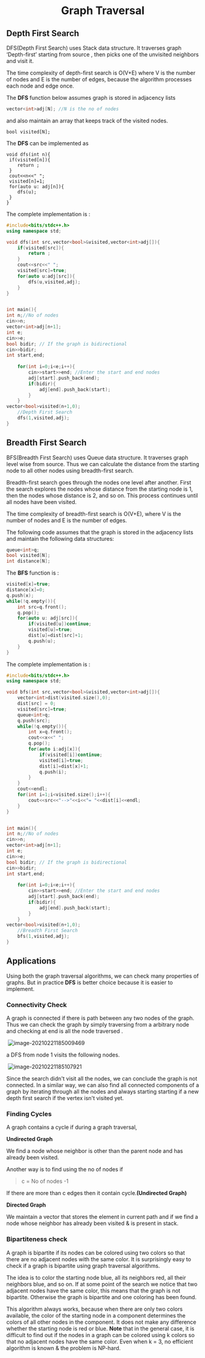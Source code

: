 

<h1 align="center">Graph Traversal</h1>

## Depth First Search

DFS(Depth First Search) uses Stack data structure. It traverses graph ‘Depth-first’ starting from source , then picks one of the unvisited neighbors and visit it.

The time complexity of depth-first search is O(V+E) where V is the number of nodes and E is the number of edges, because the algorithm processes each node and edge once.

The **DFS** function below assumes graph is stored in adjacency lists 

```cpp
vector<int>adj[N]; //N is the no of nodes
```

and also maintain an array that keeps track of the visited nodes. 

```
bool visited[N];
```

The **DFS** can be implemented as

```
void dfs(int n){
 if(visited[n]){
 	return ;
 }
 cout<<n<<" ";
 visited[n]=1;
 for(auto u: adj[n]){
 	dfs(u);
 }
}
```

The complete implementation is :

```cpp
#include<bits/stdc++.h>
using namespace std;

void dfs(int src,vector<bool>&visited,vector<int>adj[]){
    if(visited[src]){
        return ;
    }
    cout<<src<<" ";
    visited[src]=true;
    for(auto u:adj[src]){
        dfs(u,visited,adj);
    }
}


int main(){
int n;//No of nodes
cin>>n;
vector<int>adj[n+1];
int e;
cin>>e;
bool bidir; // If the graph is bidirectional
cin>>bidir; 
int start,end;
    
    for(int i=0;i<e;i++){
        cin>>start>>end; //Enter the start and end nodes
        adj[start].push_back(end);
        if(bidir){
            adj[end].push_back(start);
        }
    }
vector<bool>visited(n+1,0);
    //Depth First Search
    dfs(1,visited,adj);
}
```



<div style="page-break-after: always; break-after: page;"></div>

## Breadth First Search

BFS(Breadth First Search) uses Queue data structure. It traverses graph level wise from source. Thus we can calculate the distance from the starting node to all other nodes using breadth-first search.

Breadth-first search goes through the nodes one level after another. First the search explores the nodes whose distance from the starting node is 1, then the nodes whose distance is 2, and so on. This process continues until all nodes have been visited.

The time complexity of breadth-first search is O(V+E), where V is the number of nodes and E is the number of edges.

The following code assumes that the graph is stored in the adjacency lists and maintain the following data structures:

```cpp
queue<int>q;
bool visited[N];
int distance[N];
```

The **BFS** function is :

```cpp
visited[x]=true;
distance[x]=0;
q.push(x);
while(!q.empty()){
    int src=q.front();
    q.pop();
    for(auto u: adj[src]){
        if(visited[u])continue;
        visited[u]=true;
        dist[u]=dist[src]+1;
        q.push(u);
    }
}
```

The complete implementation is :

```cpp
#include<bits/stdc++.h>
using namespace std;

void bfs(int src,vector<bool>&visited,vector<int>adj[]){
    vector<int>dist(visited.size(),0);
    dist[src] = 0;
    visited[src]=true;
    queue<int>q;
    q.push(src);
    while(!q.empty()){
        int x=q.front();
        cout<<x<<" ";
        q.pop();
        for(auto i:adj[x]){
            if(visited[i])continue;
            visited[i]=true;
            dist[i]=dist[x]+1;
            q.push(i);
        }
    }
    cout<<endl;
    for(int i=1;i<visited.size();i++){
        cout<<src<<"-->"<<i<<"= "<<dist[i]<<endl;
    }
}


int main(){
int n;//No of nodes
cin>>n;
vector<int>adj[n+1];
int e;
cin>>e;
bool bidir; // If the graph is bidirectional
cin>>bidir; 
int start,end;
    
    for(int i=0;i<e;i++){
        cin>>start>>end; //Enter the start and end nodes
        adj[start].push_back(end);
        if(bidir){
            adj[end].push_back(start);
        }
    }
vector<bool>visited(n+1,0);
    //Breadth First Search
    bfs(1,visited,adj);
}
```



<div style="page-break-after: always; break-after: page;"></div>

## Applications

Using both the graph traversal algorithms, we can check many properties of graphs. But in practice **DFS** is better choice because it is easier to implement.

### Connectivity Check

A graph is connected if there is path between any two nodes of the graph. Thus we can check the graph by simply traversing from a arbitrary node and checking at end is all the node traversed .

​															![image-20210221185009469](image-20210221185009469.png)

a DFS from node 1 visits the following nodes.

​														 ![image-20210221185107921](image-20210221185107921.png)

Since the search didn't visit all the nodes, we can conclude the graph is not connected. In a similar way, we can also find all connected components of a graph by iterating through all the nodes and always starting starting if a new depth first search if the vertex isn't visited yet.

### Finding Cycles

A graph contains a cycle if during a graph traversal, 

**Undirected Graph**

We find a node whose neighbor is other than the parent node and has already been visited.

Another way is to find using the no of nodes if 

> c = No of nodes -1

If there are more than c edges then it contain cycle.**(Undirected Graph)**

**Directed Graph** 

We maintain a vector that stores the element in current path and if we find a node whose neighbor has already been visited & is present in stack.

### Bipartiteness check

A graph is bipartite if its nodes can be colored using two colors so that there are no adjacent nodes with the same color. It is surprisingly easy to check if a graph is bipartite using graph traversal algorithms.

The idea is to color the starting node blue, all its neighbors red, all their neighbors blue, and so on. If at some point of the search we notice that two adjacent nodes have the same color, this means that the graph is not bipartite. Otherwise the graph is bipartite and one coloring has been found.

This algorithm always works, because when there are only two colors available, the color of the starting node in a component determines the colors of all other nodes in the component. It does not make any difference whether the starting node is red or blue.
**Note** that in the general case, it is difficult to find out if the nodes in a graph can be colored using k colors so that no adjacent nodes have the same color. Even when k = 3, no efficient algorithm is known & the problem is NP-hard.

